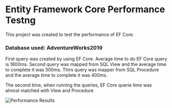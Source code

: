 # Entity Framework Core Performance Testng

This project was created to test the performance of EF Core.
### Database used: AdventureWorks2019

First query was created by using EF Core. Average time to do EF Core query is 1800ms.
Second query was mapped from SQL View and the average time to complete it was 500ms.
Thirs query was mapper from SQL Procedure and the average time to complete it was 400ms.

The second time, when running the queries, EF Core querie time was almost matched with View and Procedure

![Performance Results](https://i.ibb.co/ctLGxCT/232687282-840678979904780-5977563033922820592-n.png)
